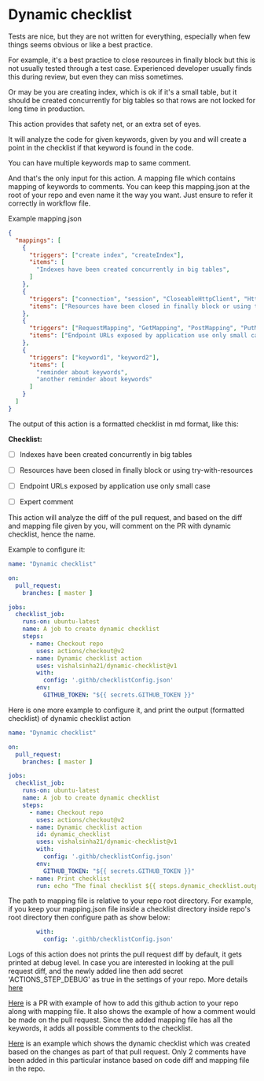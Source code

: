 


# Dynamic checklist

Tests are nice, but they are not written for everything, especially when few things seems obvious or like a best practice. 

For example, it's a best practice to close resources in finally block but this is not usually tested through a test case. Experienced developer usually finds this during review, but even they can miss sometimes. 

Or may be you are creating index, which is ok if it's a small table, but it should be created concurrently for big tables so that rows are not locked for long time in production.

This action provides that safety net, or an extra set of eyes.

It will analyze the code for given keywords, given by you and will create a point in the checklist if that keyword is found in the code.

You can have multiple keywords map to same comment.

And that's the only input for this action. A mapping file which contains mapping of keywords to comments. You can keep this mapping.json at the root of your repo and even name it the way you want. Just ensure to refer it correctly in workflow file.

Example mapping.json

```json
{
  "mappings": [
    {
      "triggers": ["create index", "createIndex"],
      "items": [
        "Indexes have been created concurrently in big tables",
      ]
    },
    {
      "triggers": ["connection", "session", "CloseableHttpClient", "HttpClient"],
      "items": ["Resources have been closed in finally block or using try-with-resources"]
    },
    {
      "triggers": ["RequestMapping", "GetMapping", "PostMapping", "PutMapping"],
      "items": ["Endpoint URLs exposed by application use only small case"]
    },
    {
      "triggers": ["keyword1", "keyword2"],
      "items": [
        "reminder about keywords",
        "another reminder about keywords"
      ]
    }
  ]
}
```


The output of this action is a formatted checklist in md format, like this:

**Checklist:**
- [ ] Indexes have been created concurrently in big tables
- [ ] Resources have been closed in finally block or using try-with-resources
- [ ] Endpoint URLs exposed by application use only small case
- [ ] Expert comment


This action will analyze the diff of the pull request, and based on the diff and mapping file given by you, will comment on the PR with dynamic checklist, hence the name.

Example to configure it:

```yaml
name: "Dynamic checklist"

on:
  pull_request:
    branches: [ master ]

jobs:
  checklist_job:
    runs-on: ubuntu-latest
    name: A job to create dynamic checklist
    steps:
      - name: Checkout repo
        uses: actions/checkout@v2
      - name: Dynamic checklist action
        uses: vishalsinha21/dynamic-checklist@v1
        with:
          config: '.githb/checklistConfig.json'
        env:
          GITHUB_TOKEN: "${{ secrets.GITHUB_TOKEN }}"

```


Here is one more example to configure it, and print the output (formatted checklist) of dynamic checklist action
```yaml
name: "Dynamic checklist"

on:
  pull_request:
    branches: [ master ]

jobs:
  checklist_job:
    runs-on: ubuntu-latest
    name: A job to create dynamic checklist
    steps:
      - name: Checkout repo
        uses: actions/checkout@v2
      - name: Dynamic checklist action
        id: dynamic_checklist
        uses: vishalsinha21/dynamic-checklist@v1
        with:
          config: '.githb/checklistConfig.json'
        env:
          GITHUB_TOKEN: "${{ secrets.GITHUB_TOKEN }}"
      - name: Print checklist
        run: echo "The final checklist ${{ steps.dynamic_checklist.outputs.checklist }}"
```

The path to mapping file is relative to your repo root directory. For example, if you keep your mapping.json file inside a checklist directory inside repo's root directory then configure path as show below:

```yaml
        with:
          config: '.githb/checklistConfig.json'
```

Logs of this action does not prints the pull request diff by default, it gets printed at debug level. In case you are interested in looking at the pull request diff, and the newly added line then add secret 'ACTIONS_STEP_DEBUG' as true in the settings of your repo. 
More details [here](https://docs.github.com/en/actions/configuring-and-managing-workflows/managing-a-workflow-run#:~:text=To%20enable%20step%20debug%20logging,Viewing%20logs%20to%20diagnose%20failures%22.) 

[Here](https://github.com/vishalsinha21/EmployeeManagement/pull/2) is a PR with example of how to add this github action to your repo along with mapping file.
It also shows the example of how a comment would be made on the pull request. Since the added mapping file has all the keywords, it adds all possible comments to the checklist.

[Here](https://github.com/vishalsinha21/EmployeeManagement/pull/4) is an example which shows the dynamic checklist which was created based on the changes as part of that pull request. Only 2 comments have been added in this particular instance based on code diff and mapping file in the repo.
